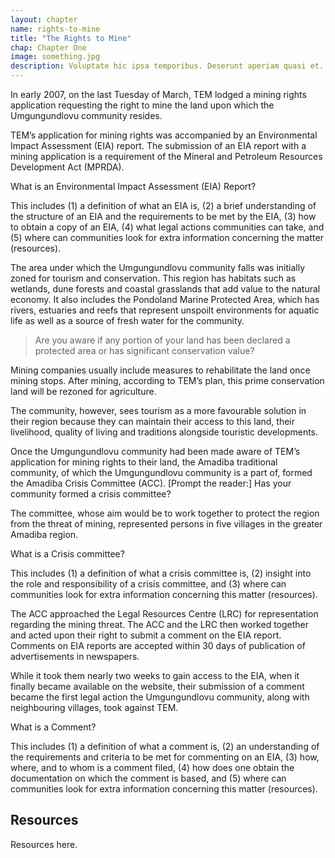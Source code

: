 ```yaml
---
layout: chapter
name: rights-to-mine
title: "The Rights to Mine"
chap: Chapter One
image: something.jpg
description: Voluptate hic ipsa temporibus. Deserunt aperiam quasi et. Sit quibusdam animi expedita enim et. Voluptatem adipisci ducimus deleniti molestiae nihil odio. Quia maiores in officia. Est itaque quis et vitae. Quaerat nostrum suscipit voluptates voluptatem et consequatur ea.
---
```


In early 2007, on the last Tuesday of March, TEM lodged a mining rights application requesting the right to mine the land upon which the Umgungundlovu community resides.

TEM’s application for mining rights was accompanied by an Environmental Impact Assessment (EIA) report. The submission of an EIA report with a mining application is a requirement of the Mineral and Petroleum Resources Development Act (MPRDA).

<div class="edu-segment">
<p class="edu-title">What is an Environmental Impact Assessment (EIA) Report?</p>

This includes (1) a definition of what an EIA is, (2) a brief understanding of the structure of an EIA and the requirements to be met by the EIA, (3) how to obtain a copy of an EIA, (4) what legal actions communities can take, and (5) where can communities look for extra information concerning the matter (resources).
</div>

The area under which the Umgungundlovu community falls was initially zoned for tourism and conservation. This region has habitats such as wetlands, dune forests and coastal grasslands that add value to the natural economy. It also includes the Pondoland Marine Protected Area, which has rivers, estuaries and reefs that represent unspoilt environments for aquatic life as well as a source of fresh water for the community.

> Are you aware if any portion of your land has been declared a protected area or has significant conservation value?

Mining companies usually include measures to rehabilitate the land once mining stops. After mining, according to TEM’s plan, this prime conservation land will be rezoned for agriculture.

The community, however, sees tourism as a more favourable solution in their region because they can maintain their access to this land, their livelihood, quality of living and traditions alongside touristic developments.

Once the Umgungundlovu community had been made aware of TEM’s application for mining rights to their land, the Amadiba traditional community, of which the Umgungundlovu community is a part of, formed the Amadiba Crisis Committee (ACC). 
[Prompt the reader:] Has your community formed a crisis committee?

The committee, whose aim would be to work together to protect the region from the threat of mining, represented persons in five villages in the greater Amadiba region.

<div class="edu-segment">
<p class="edu-title">What is a Crisis committee?</p>

This includes (1) a definition of what a crisis committee is, (2) insight into the role and responsibility of a crisis committee, and (3) where can communities look for extra information concerning this matter (resources).
</div>

The ACC approached the Legal Resources Centre (LRC) for representation regarding the mining threat. The ACC and the LRC then worked together and acted upon their right to submit a comment on the EIA report. Comments on EIA reports are accepted within 30 days of publication of advertisements in newspapers.

While it took them nearly two weeks to gain access to the EIA, when it finally became available on the website, their submission of a comment became the first legal action the Umgungundlovu community, along with neighbouring villages, took against TEM.

<div class="edu-segment">
<p class="edu-title">What is a Comment?</p>

This includes (1) a definition of what a comment is, (2) an understanding of the requirements and criteria to be met for commenting on an EIA, (3) how, where, and to whom is a comment filed, (4) how does one obtain the documentation on which the comment is based, and (5) where can communities look for extra information concerning this matter (resources).
</div>

## Resources

Resources here.
